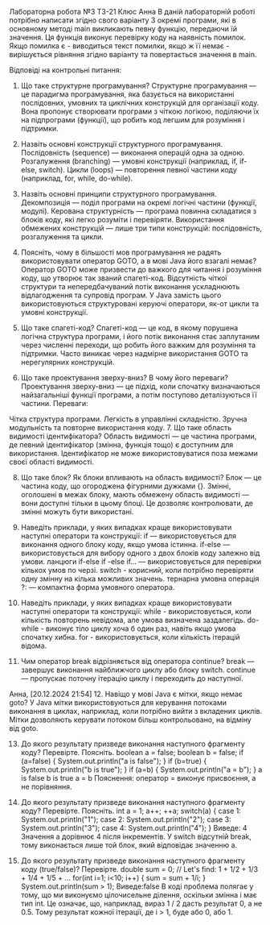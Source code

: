 
Лабораторна робота №3
 ТЗ-21 Клюс Анна
В даній лабораторній роботі потрібно написати згідно свого варіанту 3 окремі програми, які в основному методі main викликають певну функцію, передаючи їй значення. Ця функція виконує перевірку коду на наявність помилок. Якщо помилка є - виводиться текст помилки, якщо ж її немає - вирішується рівняння згідно варіанту та повертається значення в main.

Відповіді на контрольні питання:
1. Що таке структурне програмування?
Структурне програмування — це парадигма програмування, яка базується на використанні послідовних, умовних та циклічних конструкцій для організації коду. Вона пропонує створювати програми з чіткою логікою, поділяючи їх на підпрограми (функції), що робить код легшим для розуміння і підтримки.

2. Назвіть основні конструкції структурного програмування.
Послідовність (sequence) — виконання операцій одна за одною. Розгалуження (branching) — умовні конструкції (наприклад, if, if-else, switch). Цикли (loops) — повторення певної частини коду (наприклад, for, while, do-while).

3. Назвіть основні принципи структурного програмування.
Декомпозиція — поділ програми на окремі логічні частини (функції, модулі). Керована структурність — програма повинна складатися з блоків коду, які легко розуміти і перевіряти. Використання обмежених конструкцій — лише три типи конструкцій: послідовність, розгалуження та цикли.

4. Поясніть, чому в більшості мов програмування не радять використовувати оператор GOTO, а в мові Java його взагалі немає?
Оператор GOTO може призвести до важкого для читання і розуміння коду, що утворює так званий спагеті-код. Відсутність чіткої структури та непередбачуваний потік виконання ускладнюють відлагодження та супровід програм. У Java замість цього використовуються структуровані керуючі оператори, як-от цикли та умовні конструкції.

5. Що таке спагеті-код?
Спагеті-код — це код, в якому порушена логічна структура програми, і його потік виконання стає заплутаним через численні переходи, що робить його важким для розуміння та підтримки. Часто виникає через надмірне використання GOTO та нерегулярних конструкцій.

6. Що таке проектування зверху-вниз? В чому його переваги?
Проектування зверху-вниз — це підхід, коли спочатку визначаються найзагальніші функції програми, а потім поступово деталізуються її частини. Переваги:

Чітка структура програми.
Легкість в управлінні складністю.
Зручна модульність та повторне використання коду.
7. Що таке область видимості ідентифікатора?
Область видимості — це частина програми, де певний ідентифікатор (змінна, функція тощо) є доступним для використання. Ідентифікатор не може використовуватися поза межами своєї області видимості.

8. Що таке блок? Як блоки впливають на область видимості?
Блок — це частина коду, що огороджена фігурними дужками {}. Змінні, оголошені в межах блоку, мають обмежену область видимості — вони доступні тільки в цьому блоці. Це дозволяє контролювати, де змінні можуть бути використані.

9. Наведіть приклади, у яких випадках краще використовувати наступні оператори та конструкції:
if — використовується для виконання одного блоку коду, якщо умова істинна.
if-else — використовується для вибору одного з двох блоків коду залежно від умови.
ланцюги if-else if -else if... — використовується для перевірки кількох умов по черзі.
switch - корисний, коли потрібно перевіряти одну змінну на кілька можливих значень.
тернарна умовна операція ?: — компактна форма умовного оператора.
10. Наведіть приклади, у яких випадках краще використовувати наступні оператори та конструкції:
while - використовується, коли кількість повторень невідома, але умова визначена заздалегідь.
do-while - виконує тіло циклу хоча б один раз, навіть якщо умова спочатку хибна.
for - використовується, коли кількість ітерацій відома.
11. Чим оператор break відрізняється від оператора continue?
break — завершує виконання найближчого циклу або блоку switch. continue — пропускає поточну ітерацію циклу і переходить до наступної.

Анна, [20.12.2024 21:54]
12. Навіщо у мові Java є мітки, якщо немає goto?
У Java мітки використовуються для керування потоками виконання в циклах, наприклад, коли потрібно вийти з вкладених циклів. Мітки дозволяють керувати потоком більш контрольовано, на відміну від goto.

13. До якого результату призведе виконання наступного фрагменту коду? Перевірте. Поясніть.
boolean a = false;
boolean b = false;
if (a=false) {
System.out.println(&quot;a is false&quot;);
}
if (b=true) {
System.out.println(&quot;b is true&quot;);
}
if (a=b) {
System.out.println(&quot;a = b&quot;);
}
a is false b is true a = b Пояснення: оператор = виконує присвоєння, а не порівняння.

14. До якого результату призведе виконання наступного фрагменту коду? Перевірте. Поясніть.
int a = 1;
a++;
++a;
switch(a) {
case 1: System.out.println(&quot;1&quot;);
case 2: System.out.println(&quot;2&quot;);
case 3: System.out.println(&quot;3&quot;);
case 4: System.out.println(&quot;4&quot;);
}
Виведе: 4 Значення a дорівнює 4 після інкрементів. У switch відсутній break, тому виконається лише той блок, який відповідає значенню a.

15. До якого результату призведе виконання наступного фрагменту коду (true/false)? Перевірте.
double sum = 0;
// Let&#39;s find: 1 + 1/2 + 1/3 + 1/4 + 1/5 + ...
for(int i=1; i&lt;10; i++) {
sum = sum + 1/i;
}
System.out.println(sum &gt; 1);
Виведе:false В коді проблема полягає у тому, що ми виконуємо цілочисельне ділення, оскільки змінна i має тип int. Це означає, що, наприклад, вираз 1 / 2 дасть результат 0, а не 0.5. Тому результат кожної ітерації, де i > 1, буде або 0, або 1.